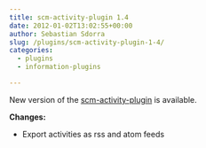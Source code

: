 ```yaml
---
title: scm-activity-plugin 1.4
date: 2012-01-02T13:02:55+00:00
author: Sebastian Sdorra
slug: /plugins/scm-activity-plugin-1-4/
categories:
  - plugins
  - information-plugins

---
```

New version of the [scm-activity-plugin](https://github.com/scm-manager/scm-activity-plugin) is available.

**Changes:**

- Export activities as rss and atom feeds

